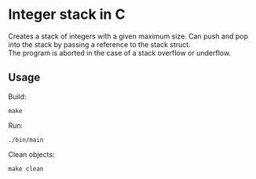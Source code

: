 # Integer stack in C

Creates a stack of integers with a given maximum size. Can push and pop into the stack by passing a reference to the stack struct.  
The program is aborted in the case of a stack overflow or underflow.

## Usage

Build:

```
make
```

Run:

```
./bin/main
```

Clean objects:

```
make clean
```
